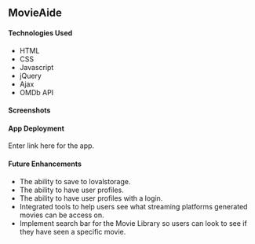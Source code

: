 <h2>MovieAide</h2>


<h4>Technologies Used</h4>

  <ul>
    <li>HTML</li>
    <li>CSS</li>
    <li>Javascript</li>
    <li>jQuery</li>
    <li>Ajax</li>
    <li>OMDb API</li>
    </ul>
   
  <h4>Screenshots</h4>
  
    
    
  
  
  
  
  
  <h4>App Deployment</h4>
  Enter link here for the app. 
  
  
  <h4>Future Enhancements</h4>
  
  <ul>
    <li>The ability to save to lovalstorage.</li>
    <li>The ability to have user profiles.</li>
    <li>The ability to have user profiles with a login.</li>
    <li>Integrated tools to help users see what streaming platforms generated movies can be access on.</li>
    <li>Implement search bar for the Movie Library so users can look to see if they have seen a specific movie.</li>
    
 
    
  
  
    
